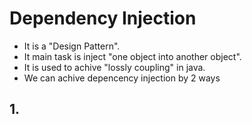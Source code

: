 # Dependency Injection
- It is a "Design Pattern".
- It main task is inject "one object into another object".
- It is used to achive "lossly coupling" in java.
- We can achive depencency injection by 2 ways

## 1.
